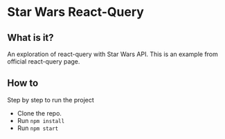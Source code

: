 # Star Wars React-Query

## What is it?

An exploration of react-query with Star Wars API. This is an example from official react-query page.

## How to

Step by step to run the project

- Clone the repo.
- Run `npm install`
- Run `npm start`
